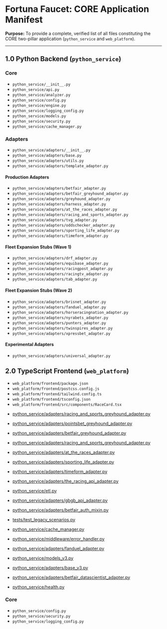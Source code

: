 # Fortuna Faucet: CORE Application Manifest

**Purpose:** To provide a complete, verified list of all files constituting the CORE two-pillar application (`python_service` and `web_platform`).

---

## 1.0 Python Backend (`python_service`)

### Core
- `python_service/__init__.py`
- `python_service/api.py`
- `python_service/analyzer.py`
- `python_service/config.py`
- `python_service/engine.py`
- `python_service/logging_config.py`
- `python_service/models.py`
- `python_service/security.py`
- `python_service/cache_manager.py`

### Adapters
- `python_service/adapters/__init__.py`
- `python_service/adapters/base.py`
- `python_service/adapters/utils.py`
- `python_service/adapters/template_adapter.py`

#### Production Adapters
- `python_service/adapters/betfair_adapter.py`
- `python_service/adapters/betfair_greyhound_adapter.py`
- `python_service/adapters/greyhound_adapter.py`
- `python_service/adapters/harness_adapter.py`
- `python_service/adapters/at_the_races_adapter.py`
- `python_service/adapters/racing_and_sports_adapter.py`
- `python_service/adapters/tvg_adapter.py`
- `python_service/adapters/oddschecker_adapter.py`
- `python_service/adapters/sporting_life_adapter.py`
- `python_service/adapters/timeform_adapter.py`

#### Fleet Expansion Stubs (Wave 1)
- `python_service/adapters/drf_adapter.py`
- `python_service/adapters/equibase_adapter.py`
- `python_service/adapters/racingpost_adapter.py`
- `python_service/adapters/racingtv_adapter.py`
- `python_service/adapters/tab_adapter.py`

#### Fleet Expansion Stubs (Wave 2)
- `python_service/adapters/brisnet_adapter.py`
- `python_service/adapters/fanduel_adapter.py`
- `python_service/adapters/horseracingnation_adapter.py`
- `python_service/adapters/nyrabets_adapter.py`
- `python_service/adapters/punters_adapter.py`
- `python_service/adapters/twinspires_adapter.py`
- `python_service/adapters/xpressbet_adapter.py`

#### Experimental Adapters
- `python_service/adapters/universal_adapter.py`

## 2.0 TypeScript Frontend (`web_platform`)

- `web_platform/frontend/package.json`
- `web_platform/frontend/postcss.config.js`
- `web_platform/frontend/tailwind.config.ts`
- `web_platform/frontend/tsconfig.json`
- `web_platform/frontend/src/components/RaceCard.tsx`

*   [python_service/adapters/racing_and_sports_greyhound_adapter.py](https://raw.githubusercontent.com/masonj0/scrape-sort_races-toteboards/refs/heads/main/python_service/adapters/racing_and_sports_greyhound_adapter.py)
*   [python_service/adapters/pointsbet_greyhound_adapter.py](https://raw.githubusercontent.com/masonj0/scrape-sort_races-toteboards/refs/heads/main/python_service/adapters/pointsbet_greyhound_adapter.py)
*   [python_service/adapters/betfair_greyhound_adapter.py](https://raw.githubusercontent.com/masonj0/scrape-sort_races-toteboards/refs/heads/main/python_service/adapters/betfair_greyhound_adapter.py)
*   [python_service/adapters/racing_and_sports_greyhound_adapter.py](https://raw.githubusercontent.com/masonj0/scrape-sort_races-toteboards/refs/heads/main/python_service/adapters/racing_and_sports_greyhound_adapter.py)
*   [python_service/adapters/at_the_races_adapter.py](https://raw.githubusercontent.com/masonj0/scrape-sort_races-toteboards/refs/heads/main/python_service/adapters/at_the_races_adapter.py)
*   [python_service/adapters/sporting_life_adapter.py](https://raw.githubusercontent.com/masonj0/scrape-sort_races-toteboards/refs/heads/main/python_service/adapters/sporting_life_adapter.py)
*   [python_service/adapters/timeform_adapter.py](https://raw.githubusercontent.com/masonj0/scrape-sort_races-toteboards/refs/heads/main/python_service/adapters/timeform_adapter.py)
*   [python_service/adapters/the_racing_api_adapter.py](https://raw.githubusercontent.com/masonj0/scrape-sort_races-toteboards/refs/heads/main/python_service/adapters/the_racing_api_adapter.py)
*   [python_service/etl.py](https://raw.githubusercontent.com/masonj0/scrape-sort_races-toteboards/refs/heads/main/python_service/etl.py)

*   [python_service/adapters/gbgb_api_adapter.py](https://raw.githubusercontent.com/masonj0/scrape-sort_races-toteboards/refs/heads/main/python_service/adapters/gbgb_api_adapter.py)

*   [python_service/adapters/betfair_auth_mixin.py](https://raw.githubusercontent.com/masonj0/scrape-sort_races-toteboards/refs/heads/main/python_service/adapters/betfair_auth_mixin.py)

*   [tests/test_legacy_scenarios.py](https://raw.githubusercontent.com/masonj0/scrape-sort_races-toteboards/refs/heads/main/tests/test_legacy_scenarios.py)
*   [python_service/cache_manager.py](https://raw.githubusercontent.com/masonj0/scrape-sort_races-toteboards/refs/heads/main/python_service/cache_manager.py)

*   [python_service/middleware/error_handler.py](https://raw.githubusercontent.com/masonj0/scrape-sort_races-toteboards/refs/heads/main/python_service/middleware/error_handler.py)

*   [python_service/adapters/fanduel_adapter.py](https://raw.githubusercontent.com/masonj0/scrape-sort_races-toteboards/refs/heads/main/python_service/adapters/fanduel_adapter.py)

*   [python_service/models_v3.py](https://raw.githubusercontent.com/masonj0/scrape-sort_races-toteboards/refs/heads/main/python_service/models_v3.py)
*   [python_service/adapters/base_v3.py](https://raw.githubusercontent.com/masonj0/scrape-sort_races-toteboards/refs/heads/main/python_service/adapters/base_v3.py)
*   [python_service/adapters/betfair_datascientist_adapter.py](https://raw.githubusercontent.com/masonj0/scrape-sort_races-toteboards/refs/heads/main/python_service/adapters/betfair_datascientist_adapter.py)
*   [python_service/health.py](https://raw.githubusercontent.com/masonj0/scrape-sort_races-toteboards/refs/heads/main/python_service/health.py)

### Core
- `python_service/config.py`
- `python_service/security.py`
- `python_service/logging_config.py`
